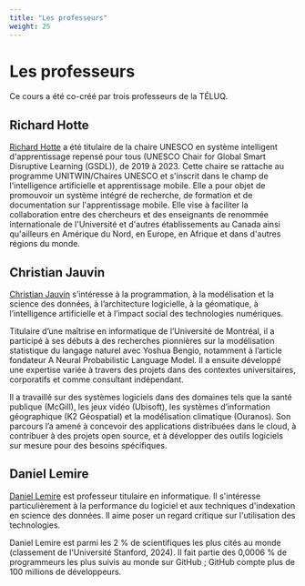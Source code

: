 ```yaml
---
title: "Les professeurs"
weight: 25
---
```


# Les professeurs

Ce cours a été co-créé par trois professeurs de la TÉLUQ.

## Richard Hotte

[Richard Hotte](https://www.teluq.ca/siteweb/univ/rhotte.html?p_nue=true) a été
titulaire de la chaire UNESCO en système intelligent d'apprentissage repensé
pour tous (UNESCO Chair for Global Smart Disruptive Learning (GSDL)), de 2019 à
2023. Cette chaire se rattache au programme UNITWIN/Chaires UNESCO et s'inscrit
dans le champ de l'intelligence artificielle et apprentissage mobile. Elle a
pour objet de promouvoir un système intégré de recherche, de formation et de
documentation sur l'apprentissage mobile. Elle vise à  faciliter la
collaboration entre des chercheurs et des enseignants de renommée internationale
de l'Université et d'autres établissements au Canada ainsi qu'ailleurs en
Amérique du Nord, en Europe, en Afrique et dans d'autres régions du monde.

## Christian Jauvin

[Christian Jauvin](https://www.teluq.ca/siteweb/univ/cjauvin.html) s’intéresse à
la programmation, à la modélisation et la science des données, à l’architecture
logicielle, à la géomatique, à l’intelligence artificielle et à l’impact social
des technologies numériques.

Titulaire d’une maîtrise en informatique de l’Université de Montréal, il a
participé à ses débuts à des recherches pionnières sur la modélisation
statistique du langage naturel avec Yoshua Bengio, notamment à l’article
fondateur A Neural Probabilistic Language Model. Il a ensuite développé une
expertise variée à travers des projets dans des contextes universitaires,
corporatifs et comme consultant indépendant.

Il a travaillé sur des systèmes logiciels dans des domaines tels que la santé
publique (McGill), les jeux vidéo (Ubisoft), les systèmes d’information
géographique (K2 Géospatial) et la modélisation climatique (Ouranos). Son
parcours l’a amené à concevoir des applications distribuées dans le cloud, à
contribuer à des projets open source, et à développer des outils logiciels sur
mesure pour des besoins spécifiques.


## Daniel Lemire

[Daniel Lemire](https://www.teluq.ca/siteweb/univ/dlemire.html) est professeur
titulaire en informatique. Il s'intéresse particulièrement à la performance du
logiciel et aux techniques d'indexation en science des données. Il aime poser un
regard critique sur l'utilisation des technologies.

Daniel Lemire est parmi les 2 % de scientifiques les plus cités au monde
(classement de l'Université Stanford, 2024). Il fait partie des 0,0006 % de
programmeurs les plus suivis au monde sur GitHub ; GitHub compte plus de 100
millions de développeurs.

